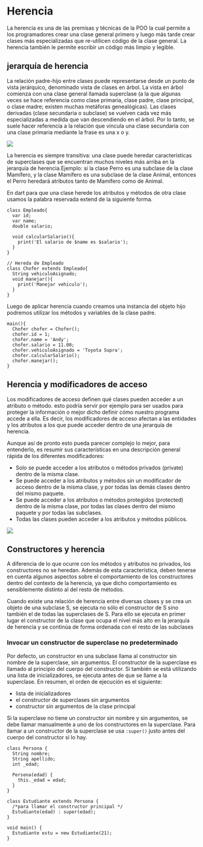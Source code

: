 # Herencia
La herencia es una de las premisas y técnicas de la POO la cual permite a los programadores crear una clase general primero y luego más tarde crear clases más especializadas que re-utilicen código de la clase general. La herencia también le permite escribir un código más limpio y legible.

## jerarquía de herencia
La relación padre-hijo entre clases puede representarse desde un punto de vista jerárquico, denominado vista de clases en árbol. La vista en árbol comienza con una clase general llamada superclase (a la que algunas veces se hace referencia como clase primaria, clase padre, clase principal, o clase madre; existen muchas metáforas genealógicas). Las clases derivadas (clase secundaria o subclase) se vuelven cada vez más especializadas a medida que van descendiendo en el árbol. Por lo tanto, se suele hacer referencia a la relación que vincula una clase secundaria con una clase primaria mediante la frase es una x o y.

![](https://ik.imagekit.io/smdxc0e2g3/userscontent2-endpoint/images/3c8f8432-1f9a-41c3-a2e8-74c8c8ee7e5f/8a2af1945e76f1239c606405f0881647.gif?tr=w-400,rt-0)

La herencia es siempre transitiva: una clase puede heredar características
de superclases que se encuentran muchos niveles más arriba en la jerarquía
de herencia.Ejemplo: si la clase Perro es una subclase de la clase Mamífero, y la clase Mamífero
es una subclase de la clase Animal, entonces el Perro heredará atributos tanto de
Mamífero como de Animal.

En dart para que una clase herede los atributos y métodos de otra clase usamos la palabra reservada extend de la siguiente forma.

```
class Empleado{
  var id;
  var name;
  double salario;

  void calcularSalario(){
    print('El salario de $name es $salario');
  }
}

// Hereda de Empleado
class Chofer extends Empleado{
  String vehiculoAsignado;
  void manejar(){
    print('Manejar vehiculo');
  }
}

```

Luego de aplicar herencia cuando creamos una instancia del objeto hijo podremos utilizar los métodos y variables de la clase padre.

```
main(){
  Chofer chofer = Chofer();
  chofer.id = 1;
  chofer.name = 'Andy';
  chofer.salario = 11.00;
  chofer.vehiculoAsignado = 'Toyota Supra';
  chofer.calcularSalario();
  chofer.manejar();
}

```
## Herencia y modificadores de acceso
Los modificadores de acceso definen qué clases pueden acceder a un atributo o método. esto podría servir por ejemplo para ser usados para proteger la información o mejor dicho definir cómo nuestro programa accede a ella. Es decir, los modificadores de acceso afectan a las entidades y los atributos a los que puede acceder dentro de una jerarquía de herencia.

Aunque así de pronto esto pueda parecer complejo lo mejor, para entenderlo, es resumir sus características en una descripción general rápida de los diferentes modificadores:

* Solo se puede acceder a los atributos o métodos privados (private) dentro de la misma clase.
* Se puede acceder a los atributos y métodos sin un modificador de acceso dentro de la misma clase, y por todas las            demás clases dentro del mismo paquete.
* Se puede acceder a los atributos o métodos protegidos (protected) dentro de la misma clase, por todas las clases dentro del  mismo paquete y por todas las subclases.
* Todas las clases pueden acceder a los atributos y métodos públicos.

![](https://i.pinimg.com/564x/b4/70/58/b47058ed4404108ba45aac9e3ca1d06c.jpg)

## Constructores y herencia
A diferencia de lo que ocurre con los métodos y atributos no privados, los constructores no se heredan. Además de esta característica, deben tenerse en cuenta algunos aspectos sobre el comportamiento de los constructores dentro del contexto de la herencia, ya que dicho comportamiento es sensiblemente distinto al del resto de métodos.

Cuando existe una relación de herencia entre diversas clases y se crea un objeto de una subclase S, se ejecuta no sólo el constructor de S sino también el de todas las superclases de S. Para ello se ejecuta en primer lugar el constructor de la clase que ocupa el nivel más alto en la jerarquía de herencia y se continúa de forma ordenada con el resto de las subclases

### Invocar un constructor de superclase no predeterminado
Por defecto, un constructor en una subclase llama al constructor sin nombre de la superclase, sin argumentos. El constructor de la superclase es llamado al principio del cuerpo del constructor. Si también se está utilizando una lista de inicializadores, se ejecuta antes de que se llame a la superclase. En resumen, el orden de ejecución es el siguiente:

* lista de inicializadores
* el constructor de superclases sin argumentos
* constructor sin argumentos de la clase principal

Si la superclase no tiene un constructor sin nombre y sin argumentos, se debe llamar manualmente a uno de los constructores en la superclase. Para llamar a un constructor de la superclase se usa `:super()` justo antes del cuerpo del constructor si lo hay.

```
class Persona {
  String nombre;
  String apellido;
  int _edad;

  Persona(edad) {
    this._edad = edad;
  }
}

class Estudiante extends Persona {
  /*para llamar el constructor principal */
  Estudiante(edad) : super(edad);
}

void main() {
  Estudiante estu = new Estudiante(21);
}
```
